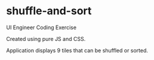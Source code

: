 # shuffle-and-sort
UI Engineer Coding Exercise

Created using pure JS and CSS.

Application displays 9 tiles that can be shuffled or sorted.
